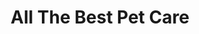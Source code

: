---
title: "All The Best Pet Care"
url: /seattle/all-the-best-pet-care-rainier-avenue-south/
shop: pet
---
